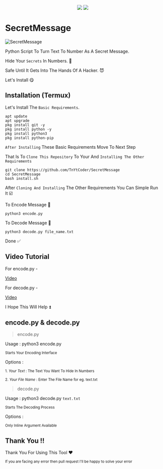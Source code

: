 <p align="center">
  
<img href="https://python.org" src="https://img.shields.io/badge/Python->=3.6-blue?logo=python&logoColor=white">

<img href="https://github.com/TnYtCoder/SecretMessage" src="https://img.shields.io/badge/GitHub-SecretMessage-brightgreen?logo=GitHub">
</p>

# SecretMessage

![SecretMessage](https://github.com/TnYtCoder/SecretMessage/assets/115485810/52769a28-e438-49ae-9630-6538c1d0e499)

Python Script To Turn Text To Number As A Secret Message.

Hide Your `Secrets` In Numbers. 🥱

Safe Until It Gets Into The Hands Of A Hacker. 😈

Let's Install 😋

## Installation (Termux)

Let's Install The `Basic Requirements`.
```
apt update
apt upgrade
pkg install git -y
pkg install python -y
pkg install python3
pkg install python-pip
```

`After Installing` These Basic Requirements Move To Next Step 

That Is To `Clone This Repository` To Your And `Installing The Other Requirements`
```
git clone https://github.com/TnYtCoder/SecretMessage
cd SecretMessage
bash install.sh
```

After `Cloning And Installing` The Other Requirements You Can Simple Run It ☑️

To Encode Message 🔽
```
python3 encode.py
```

To Decode Message 🔽
```
python3 decode.py file_name.txt
```

Done ✅



## Video Tutorial

For encode.py - 

<a href="http://bit.ly/44FIkyq">Video</a>

For decode.py - 

<a href="https://bit.ly/44GxKr4">Video</a>

I Hope This Will Help ⏫



## encode.py & decode.py

> encode.py

Usage : python3 encode.py

<sub>Starts Your Encoding Interface</sub>

Options : 

<sub>1. _Your Text_ : The Text You Want To Hide In Numbers</sub>

<sub>2. _Your File Name_ : Enter The File Name    for eg. text.txt </sub>

> decode.py

Usage : python3 decode.py `text.txt`

<sub>Starts The Decoding Process</sub>

Options : 

<sub>Only Inline Argument Available</sub>

## Thank You !!
Thank You For Using This Tool ❤️

<sub>If you are facing any error then pull request I'll be happy to solve your error</sub>

